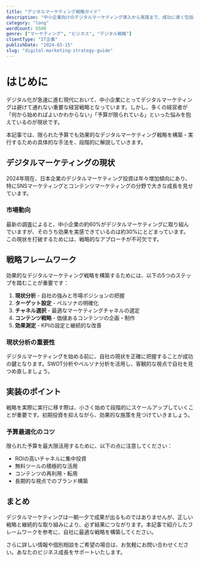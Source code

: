 ```yaml
---
title: "デジタルマーケティング戦略ガイド"
description: "中小企業向けのデジタルマーケティング導入から実践まで、成功に導く包括的な戦略を解説"
category: "long"
wordCount: 8500
genre: ["マーケティング", "ビジネス", "デジタル戦略"]
clientType: "IT企業"
publishDate: "2024-03-15"
slug: "digital-marketing-strategy-guide"
---
```


# はじめに

デジタル化が急速に進む現代において、中小企業にとってデジタルマーケティングは避けて通れない重要な経営戦略となっています。しかし、多くの経営者が「何から始めればよいかわからない」「予算が限られている」といった悩みを抱えているのが現状です。

本記事では、限られた予算でも効果的なデジタルマーケティング戦略を構築・実行するための具体的な手法を、段階的に解説していきます。

## デジタルマーケティングの現状

2024年現在、日本企業のデジタルマーケティング投資は年々増加傾向にあり、特にSNSマーケティングとコンテンツマーケティングの分野で大きな成長を見せています。

### 市場動向

最新の調査によると、中小企業の約60%がデジタルマーケティングに取り組んでいますが、そのうち効果を実感できているのは約30%にとどまっています。この現状を打破するためには、戦略的なアプローチが不可欠です。

## 戦略フレームワーク

効果的なデジタルマーケティング戦略を構築するためには、以下の5つのステップを踏むことが重要です：

1. **現状分析** - 自社の強みと市場ポジションの把握
2. **ターゲット設定** - ペルソナの明確化
3. **チャネル選択** - 最適なマーケティングチャネルの選定
4. **コンテンツ戦略** - 価値あるコンテンツの企画・制作
5. **効果測定** - KPIの設定と継続的な改善

### 現状分析の重要性

デジタルマーケティングを始める前に、自社の現状を正確に把握することが成功の鍵となります。SWOT分析やペルソナ分析を活用し、客観的な視点で自社を見つめ直しましょう。

## 実装のポイント

戦略を実際に実行に移す際は、小さく始めて段階的にスケールアップしていくことが重要です。初期投資を抑えながら、効果的な施策を見つけていきましょう。

### 予算最適化のコツ

限られた予算を最大限活用するために、以下の点に注意してください：

- ROIの高いチャネルに集中投資
- 無料ツールの積極的な活用
- コンテンツの再利用・転用
- 長期的な視点でのブランド構築

## まとめ

デジタルマーケティングは一朝一夕で成果が出るものではありませんが、正しい戦略と継続的な取り組みにより、必ず結果につながります。本記事で紹介したフレームワークを参考に、自社に最適な戦略を構築してください。

さらに詳しい情報や個別相談をご希望の場合は、お気軽にお問い合わせください。あなたのビジネス成長をサポートいたします。